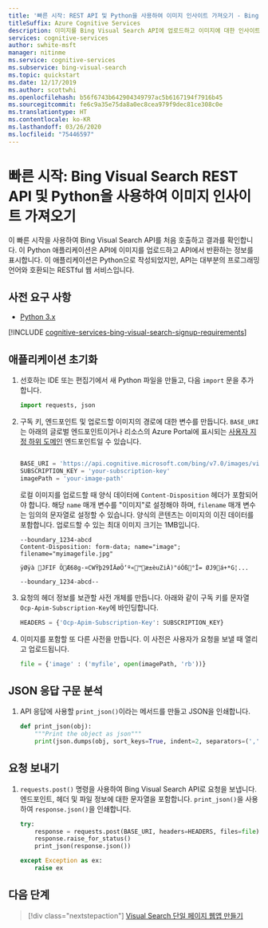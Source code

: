 ```yaml
---
title: '빠른 시작: REST API 및 Python을 사용하여 이미지 인사이트 가져오기 - Bing Visual Search'
titleSuffix: Azure Cognitive Services
description: 이미지를 Bing Visual Search API에 업로드하고 이미지에 대한 인사이트를 가져오는 방법을 알아봅니다.
services: cognitive-services
author: swhite-msft
manager: nitinme
ms.service: cognitive-services
ms.subservice: bing-visual-search
ms.topic: quickstart
ms.date: 12/17/2019
ms.author: scottwhi
ms.openlocfilehash: b56f6743b642904349797ac5b6167194f7916b45
ms.sourcegitcommit: fe6c9a35e75da8a0ec8cea979f9dec81ce308c0e
ms.translationtype: HT
ms.contentlocale: ko-KR
ms.lasthandoff: 03/26/2020
ms.locfileid: "75446597"
---
```

# <a name="quickstart-get-image-insights-using-the-bing-visual-search-rest-api-and-python"></a>빠른 시작: Bing Visual Search REST API 및 Python을 사용하여 이미지 인사이트 가져오기

이 빠른 시작을 사용하여 Bing Visual Search API를 처음 호출하고 결과를 확인합니다. 이 Python 애플리케이션은 API에 이미지를 업로드하고 API에서 반환하는 정보를 표시합니다. 이 애플리케이션은 Python으로 작성되었지만, API는 대부분의 프로그래밍 언어와 호환되는 RESTful 웹 서비스입니다.

## <a name="prerequisites"></a>사전 요구 사항

* [Python 3.x](https://www.python.org/)

[!INCLUDE [cognitive-services-bing-visual-search-signup-requirements](../../../../includes/cognitive-services-bing-visual-search-signup-requirements.md)]

## <a name="initialize-the-application"></a>애플리케이션 초기화

1. 선호하는 IDE 또는 편집기에서 새 Python 파일을 만들고, 다음 `import` 문을 추가합니다.

    ```python
    import requests, json
    ```

2. 구독 키, 엔드포인트 및 업로드할 이미지의 경로에 대한 변수를 만듭니다. `BASE_URI`는 아래의 글로벌 엔드포인트이거나 리소스의 Azure Portal에 표시되는 [사용자 지정 하위 도메인](../../../cognitive-services/cognitive-services-custom-subdomains.md) 엔드포인트일 수 있습니다.

    ```python

    BASE_URI = 'https://api.cognitive.microsoft.com/bing/v7.0/images/visualsearch'
    SUBSCRIPTION_KEY = 'your-subscription-key'
    imagePath = 'your-image-path'
    ```
    
    로컬 이미지를 업로드할 때 양식 데이터에 `Content-Disposition` 헤더가 포함되어야 합니다. 해당 `name` 매개 변수를 "이미지"로 설정해야 하며, `filename` 매개 변수는 임의의 문자열로 설정할 수 있습니다. 양식의 콘텐츠는 이미지의 이진 데이터를 포함합니다. 업로드할 수 있는 최대 이미지 크기는 1MB입니다.
    
    ```
    --boundary_1234-abcd
    Content-Disposition: form-data; name="image"; filename="myimagefile.jpg"
    
    ÿØÿà JFIF ÖÆ68g-¤CWŸþ29ÌÄøÖ‘º«™æ±èuZiÀ)"óÓß°Î= ØJ9á+*G¦...
    
    --boundary_1234-abcd--
    ```

3. 요청의 헤더 정보를 보관할 사전 개체를 만듭니다. 아래와 같이 구독 키를 문자열 `Ocp-Apim-Subscription-Key`에 바인딩합니다.

    ```python
    HEADERS = {'Ocp-Apim-Subscription-Key': SUBSCRIPTION_KEY}
    ```

4. 이미지를 포함할 또 다른 사전을 만듭니다. 이 사전은 사용자가 요청을 보낼 때 열리고 업로드됩니다.

    ```python
    file = {'image' : ('myfile', open(imagePath, 'rb'))}
    ```

## <a name="parse-the-json-response"></a>JSON 응답 구문 분석

1. API 응답에 사용할 `print_json()`이라는 메서드를 만들고 JSON을 인쇄합니다.

    ```python
    def print_json(obj):
        """Print the object as json"""
        print(json.dumps(obj, sort_keys=True, indent=2, separators=(',', ': ')))
    ```

## <a name="send-the-request"></a>요청 보내기

1. `requests.post()` 명령을 사용하여 Bing Visual Search API로 요청을 보냅니다. 엔드포인트, 헤더 및 파일 정보에 대한 문자열을 포함합니다. `print_json()`을 사용하여 `response.json()`을 인쇄합니다.

    ```python
    try:
        response = requests.post(BASE_URI, headers=HEADERS, files=file)
        response.raise_for_status()
        print_json(response.json())
    
    except Exception as ex:
        raise ex
    ```

## <a name="next-steps"></a>다음 단계

> [!div class="nextstepaction"]
> [Visual Search 단일 페이지 웹앱 만들기](../tutorial-bing-visual-search-single-page-app.md)
